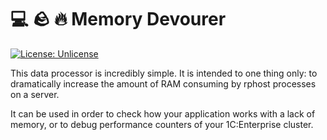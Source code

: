 # 💻 🪨 🔥 Memory Devourer

[![License: Unlicense](https://img.shields.io/badge/license-Unlicense-blue.svg)](http://unlicense.org/)

This data processor is incredibly simple. It is intended to one thing only: to dramatically increase the amount of RAM consuming by rphost processes on a server.

It can be used in order to check how your application works with a lack of memory, or to debug performance counters of your 1C:Enterprise cluster.